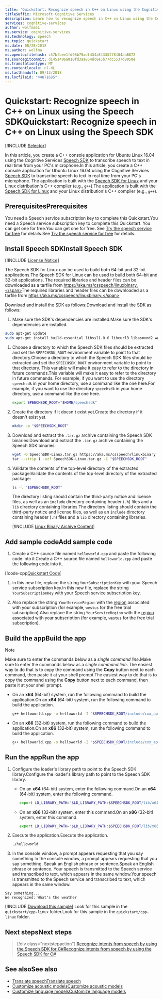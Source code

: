 ```yaml
---
title: 'Quickstart: Recognize speech in C++ on Linux using the Cognitive Services Speech SDK'
titleSuffix: Microsoft Cognitive Services
description: Learn how to recognize speech in C++ on Linux using the Cognitive Services Speech SDK
services: cognitive-services
author: wolfma61
ms.service: cognitive-services
ms.technology: Speech
ms.topic: quickstart
ms.date: 08/28/2018
ms.author: wolfma
ms.openlocfilehash: c57bfbee1fd96b79adf434a84335278404aa8872
ms.sourcegitcommit: d1451406a010fd3aa854dc8e5b77dc5537d8050e
ms.translationtype: MT
ms.contentlocale: nl-NL
ms.lasthandoff: 09/13/2018
ms.locfileid: "44871685"
---
```

# <a name="quickstart-recognize-speech-in-c-on-linux-using-the-speech-sdk"></a><span data-ttu-id="dca29-103">Quickstart: Recognize speech in C++ on Linux using the Speech SDK</span><span class="sxs-lookup"><span data-stu-id="dca29-103">Quickstart: Recognize speech in C++ on Linux using the Speech SDK</span></span>

[!INCLUDE [Selector](../../../includes/cognitive-services-speech-service-quickstart-selector.md)]

<span data-ttu-id="dca29-104">In this article, you create a C++ console application for Ubuntu Linux 16.04 using the Cognitive Services [Speech SDK](speech-sdk.md) to transcribe speech to text in real time from your PC's microphone.</span><span class="sxs-lookup"><span data-stu-id="dca29-104">In this article, you create a C++ console application for Ubuntu Linux 16.04 using the Cognitive Services [Speech SDK](speech-sdk.md) to transcribe speech to text in real time from your PC's microphone.</span></span> <span data-ttu-id="dca29-105">The application is built with the [Speech SDK for Linux](https://aka.ms/csspeech/linuxbinary) and your Linux distribution's C++ compiler (e.g., `g++`).</span><span class="sxs-lookup"><span data-stu-id="dca29-105">The application is built with the [Speech SDK for Linux](https://aka.ms/csspeech/linuxbinary) and your Linux distribution's C++ compiler (e.g., `g++`).</span></span>

## <a name="prerequisites"></a><span data-ttu-id="dca29-106">Prerequisites</span><span class="sxs-lookup"><span data-stu-id="dca29-106">Prerequisites</span></span>

<span data-ttu-id="dca29-107">You need a Speech service subscription key to complete this Quickstart.</span><span class="sxs-lookup"><span data-stu-id="dca29-107">You need a Speech service subscription key to complete this Quickstart.</span></span> <span data-ttu-id="dca29-108">You can get one for free.</span><span class="sxs-lookup"><span data-stu-id="dca29-108">You can get one for free.</span></span> <span data-ttu-id="dca29-109">See [Try the speech service for free](get-started.md) for details.</span><span class="sxs-lookup"><span data-stu-id="dca29-109">See [Try the speech service for free](get-started.md) for details.</span></span>

## <a name="install-speech-sdk"></a><span data-ttu-id="dca29-110">Install Speech SDK</span><span class="sxs-lookup"><span data-stu-id="dca29-110">Install Speech SDK</span></span>

[!INCLUDE [License Notice](../../../includes/cognitive-services-speech-service-license-notice.md)]

<span data-ttu-id="dca29-111">The Speech SDK for Linux can be used to build both 64-bit and 32-bit applications.</span><span class="sxs-lookup"><span data-stu-id="dca29-111">The Speech SDK for Linux can be used to build both 64-bit and 32-bit applications.</span></span> <span data-ttu-id="dca29-112">The required libraries and header files can be downloaded as a tarfile from https://aka.ms/csspeech/linuxbinary.</span><span class="sxs-lookup"><span data-stu-id="dca29-112">The required libraries and header files can be downloaded as a tarfile from https://aka.ms/csspeech/linuxbinary.</span></span>

<span data-ttu-id="dca29-113">Download and install the SDK as follows:</span><span class="sxs-lookup"><span data-stu-id="dca29-113">Download and install the SDK as follows:</span></span>

1. <span data-ttu-id="dca29-114">Make sure the SDK's dependencies are installed.</span><span class="sxs-lookup"><span data-stu-id="dca29-114">Make sure the SDK's dependencies are installed.</span></span>

  ```sh
  sudo apt-get update
  sudo apt-get install build-essential libssl1.0.0 libcurl3 libasound2 wget
  ```

1. <span data-ttu-id="dca29-115">Choose a directory to which the Speech SDK files should be extracted and set the `SPEECHSDK_ROOT` environment variable to point to that directory.</span><span class="sxs-lookup"><span data-stu-id="dca29-115">Choose a directory to which the Speech SDK files should be extracted and set the `SPEECHSDK_ROOT` environment variable to point to that directory.</span></span> <span data-ttu-id="dca29-116">This variable will make it easy to refer to the directory in future commands.</span><span class="sxs-lookup"><span data-stu-id="dca29-116">This variable will make it easy to refer to the directory in future commands.</span></span> <span data-ttu-id="dca29-117">For example, if you want to use the directory `speechsdk` in your home directory, use a command like the one here.</span><span class="sxs-lookup"><span data-stu-id="dca29-117">For example, if you want to use the directory `speechsdk` in your home directory, use a command like the one here.</span></span>

   ```sh
   export SPEECHSDK_ROOT="$HOME/speechsdk"
   ```

1. <span data-ttu-id="dca29-118">Create the directory if it doesn't exist yet.</span><span class="sxs-lookup"><span data-stu-id="dca29-118">Create the directory if it doesn't exist yet.</span></span>

   ```sh
   mkdir -p "$SPEECHSDK_ROOT"
   ```

1. <span data-ttu-id="dca29-119">Download and extract the `.tar.gz` archive containing the Speech SDK binaries:</span><span class="sxs-lookup"><span data-stu-id="dca29-119">Download and extract the `.tar.gz` archive containing the Speech SDK binaries:</span></span>

   ```sh
   wget -O SpeechSDK-Linux.tar.gz https://aka.ms/csspeech/linuxbinary
   tar --strip 1 -xzf SpeechSDK-Linux.tar.gz -C "$SPEECHSDK_ROOT"
   ```

1. <span data-ttu-id="dca29-120">Validate the contents of the top-level directory of the extracted package:</span><span class="sxs-lookup"><span data-stu-id="dca29-120">Validate the contents of the top-level directory of the extracted package:</span></span>

   ```sh
   ls -l "$SPEECHSDK_ROOT"
   ```

   <span data-ttu-id="dca29-121">The directory listing should contain the third-party notice and license files, as well as an `include` directory containing header (`.h`) files and a `lib` directory containing libraries.</span><span class="sxs-lookup"><span data-stu-id="dca29-121">The directory listing should contain the third-party notice and license files, as well as an `include` directory containing header (`.h`) files and a `lib` directory containing libraries.</span></span>

   [!INCLUDE [Linux Binary Archive Content](../../../includes/cognitive-services-speech-service-linuxbinary-content.md)]

## <a name="add-sample-code"></a><span data-ttu-id="dca29-122">Add sample code</span><span class="sxs-lookup"><span data-stu-id="dca29-122">Add sample code</span></span>

1. <span data-ttu-id="dca29-123">Create a C++ source file named `helloworld.cpp` and paste the following code into it.</span><span class="sxs-lookup"><span data-stu-id="dca29-123">Create a C++ source file named `helloworld.cpp` and paste the following code into it.</span></span>

  [!code-cpp[Quickstart Code](~/samples-cognitive-services-speech-sdk/quickstart/cpp-linux/helloworld.cpp#code)]

1. <span data-ttu-id="dca29-124">In this new file, replace the string `YourSubscriptionKey` with your Speech service subscription key.</span><span class="sxs-lookup"><span data-stu-id="dca29-124">In this new file, replace the string `YourSubscriptionKey` with your Speech service subscription key.</span></span>

1. <span data-ttu-id="dca29-125">Also replace the string `YourServiceRegion` with the [region](regions.md) associated with your subscription (for example, `westus` for the free trial subscription).</span><span class="sxs-lookup"><span data-stu-id="dca29-125">Also replace the string `YourServiceRegion` with the [region](regions.md) associated with your subscription (for example, `westus` for the free trial subscription).</span></span>

## <a name="build-the-app"></a><span data-ttu-id="dca29-126">Build the app</span><span class="sxs-lookup"><span data-stu-id="dca29-126">Build the app</span></span>

> [!NOTE]
> <span data-ttu-id="dca29-127">Make sure to enter the commands below as a _single command line_.</span><span class="sxs-lookup"><span data-stu-id="dca29-127">Make sure to enter the commands below as a _single command line_.</span></span> <span data-ttu-id="dca29-128">The easiest way to do that is to copy the command using the **Copy** button next to each command, then paste it at your shell prompt.</span><span class="sxs-lookup"><span data-stu-id="dca29-128">The easiest way to do that is to copy the command using the **Copy** button next to each command, then paste it at your shell prompt.</span></span>

* <span data-ttu-id="dca29-129">On an **x64**  (64-bit) system, run the following command to build the application.</span><span class="sxs-lookup"><span data-stu-id="dca29-129">On an **x64**  (64-bit) system, run the following command to build the application.</span></span>

  ```sh
  g++ helloworld.cpp -o helloworld -I "$SPEECHSDK_ROOT/include/cxx_api" -I "$SPEECHSDK_ROOT/include/c_api" --std=c++14 -lpthread -lMicrosoft.CognitiveServices.Speech.core -L "$SPEECHSDK_ROOT/lib/x64" -l:libssl.so.1.0.0 -l:libcurl.so.4 -l:libasound.so.2
  ```

* <span data-ttu-id="dca29-130">On an **x86** (32-bit) system, run the following command to build the application.</span><span class="sxs-lookup"><span data-stu-id="dca29-130">On an **x86** (32-bit) system, run the following command to build the application.</span></span>

  ```sh
  g++ helloworld.cpp -o helloworld -I "$SPEECHSDK_ROOT/include/cxx_api" -I "$SPEECHSDK_ROOT/include/c_api" --std=c++14 -lpthread -lMicrosoft.CognitiveServices.Speech.core -L "$SPEECHSDK_ROOT/lib/x86" -l:libssl.so.1.0.0 -l:libcurl.so.4 -l:libasound.so.2
  ```

## <a name="run-the-app"></a><span data-ttu-id="dca29-131">Run the app</span><span class="sxs-lookup"><span data-stu-id="dca29-131">Run the app</span></span>

1. <span data-ttu-id="dca29-132">Configure the loader's library path to point to the Speech SDK library.</span><span class="sxs-lookup"><span data-stu-id="dca29-132">Configure the loader's library path to point to the Speech SDK library.</span></span>

   * <span data-ttu-id="dca29-133">On an **x64** (64-bit) system, enter the following command.</span><span class="sxs-lookup"><span data-stu-id="dca29-133">On an **x64** (64-bit) system, enter the following command.</span></span>

     ```sh
     export LD_LIBRARY_PATH="$LD_LIBRARY_PATH:$SPEECHSDK_ROOT/lib/x64"
     ```

   * <span data-ttu-id="dca29-134">On an **x86** (32-bit) system, enter this command.</span><span class="sxs-lookup"><span data-stu-id="dca29-134">On an **x86** (32-bit) system, enter this command.</span></span>

     ```sh
     export LD_LIBRARY_PATH="$LD_LIBRARY_PATH:$SPEECHSDK_ROOT/lib/x86"
     ```

1. <span data-ttu-id="dca29-135">Execute the application.</span><span class="sxs-lookup"><span data-stu-id="dca29-135">Execute the application.</span></span>

   ```sh
   ./helloworld
   ```

1.  <span data-ttu-id="dca29-136">In the console window, a prompt appears requesting that you say something.</span><span class="sxs-lookup"><span data-stu-id="dca29-136">In the console window, a prompt appears requesting that you say something.</span></span> <span data-ttu-id="dca29-137">Speak an English phrase or sentence.</span><span class="sxs-lookup"><span data-stu-id="dca29-137">Speak an English phrase or sentence.</span></span> <span data-ttu-id="dca29-138">Your speech is transmitted to the Speech service and transcribed to text, which appears in the same window.</span><span class="sxs-lookup"><span data-stu-id="dca29-138">Your speech is transmitted to the Speech service and transcribed to text, which appears in the same window.</span></span>

   ```text
   Say something...
   We recognized: What's the weather
   ```

[!INCLUDE [Download this sample](../../../includes/cognitive-services-speech-service-speech-sdk-sample-download-h2.md)]
<span data-ttu-id="dca29-139">Look for this sample in the `quickstart/cpp-linux` folder.</span><span class="sxs-lookup"><span data-stu-id="dca29-139">Look for this sample in the `quickstart/cpp-linux` folder.</span></span>

## <a name="next-steps"></a><span data-ttu-id="dca29-140">Next steps</span><span class="sxs-lookup"><span data-stu-id="dca29-140">Next steps</span></span>

> [!div class="nextstepaction"]
> [<span data-ttu-id="dca29-141">Recognize intents from speech by using the Speech SDK for C#</span><span class="sxs-lookup"><span data-stu-id="dca29-141">Recognize intents from speech by using the Speech SDK for C#</span></span>](how-to-recognize-intents-from-speech-csharp.md)

## <a name="see-also"></a><span data-ttu-id="dca29-142">See also</span><span class="sxs-lookup"><span data-stu-id="dca29-142">See also</span></span>

- [<span data-ttu-id="dca29-143">Translate speech</span><span class="sxs-lookup"><span data-stu-id="dca29-143">Translate speech</span></span>](how-to-translate-speech-csharp.md)
- [<span data-ttu-id="dca29-144">Customize acoustic models</span><span class="sxs-lookup"><span data-stu-id="dca29-144">Customize acoustic models</span></span>](how-to-customize-acoustic-models.md)
- [<span data-ttu-id="dca29-145">Customize language models</span><span class="sxs-lookup"><span data-stu-id="dca29-145">Customize language models</span></span>](how-to-customize-language-model.md)
